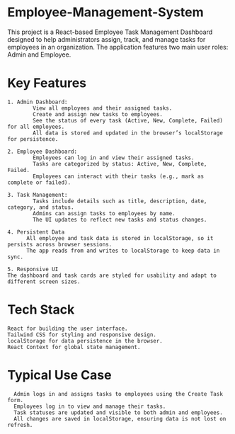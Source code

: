 # Employee-Management-System
This project is a React-based Employee Task Management Dashboard designed to help administrators assign, track, and manage tasks for employees in an organization. The application features two main user roles: Admin and Employee.

# Key Features
    1. Admin Dashboard: 
            View all employees and their assigned tasks.
            Create and assign new tasks to employees.
            See the status of every task (Active, New, Complete, Failed) for all employees.
            All data is stored and updated in the browser’s localStorage for persistence.
            
    2. Employee Dashboard:
            Employees can log in and view their assigned tasks.
            Tasks are categorized by status: Active, New, Complete, Failed.
            Employees can interact with their tasks (e.g., mark as complete or failed).
            
    3. Task Management:
            Tasks include details such as title, description, date, category, and status.
            Admins can assign tasks to employees by name.
            The UI updates to reflect new tasks and status changes.
            
    4. Persistent Data
          All employee and task data is stored in localStorage, so it persists across browser sessions.
          The app reads from and writes to localStorage to keep data in sync.
          
    5. Responsive UI
    The dashboard and task cards are styled for usability and adapt to different screen sizes.

# Tech Stack
    React for building the user interface.
    Tailwind CSS for styling and responsive design.
    localStorage for data persistence in the browser.
    React Context for global state management.

# Typical Use Case
      Admin logs in and assigns tasks to employees using the Create Task form.
      Employees log in to view and manage their tasks.
      Task statuses are updated and visible to both admin and employees.
      All changes are saved in localStorage, ensuring data is not lost on refresh.
